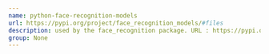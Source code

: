 ```yaml
---
name: python-face-recognition-models
url: https://pypi.org/project/face_recognition_models/#files
description: used by the face_recognition package. URL : https://pypi.org/project/face_recognition_models/#files Groups : None
group: None
---
```


